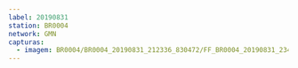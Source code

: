 ```yaml
---
label: 20190831
station: BR0004
network: GMN
capturas:
  - imagem: BR0004/BR0004_20190831_212336_830472/FF_BR0004_20190831_234119_057_0189440.fits_maxpixel.jpg
---
```

